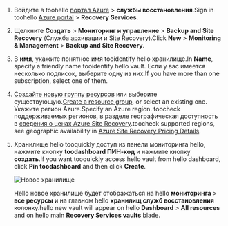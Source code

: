 
1. <span data-ttu-id="30f3c-101">Войдите в toohello [портал Azure](https://portal.azure.com) > **службы восстановления**.</span><span class="sxs-lookup"><span data-stu-id="30f3c-101">Sign in toohello [Azure portal](https://portal.azure.com) > **Recovery Services**.</span></span>
2. <span data-ttu-id="30f3c-102">Щелкните **Создать** > **Мониторинг и управление** > **Backup and Site Recovery** (Служба архивации и Site Recovery).</span><span class="sxs-lookup"><span data-stu-id="30f3c-102">Click **New** > **Monitoring & Management** > **Backup and Site Recovery**.</span></span> 
3. <span data-ttu-id="30f3c-103">В **имя**, укажите понятное имя tooidentify hello хранилище.</span><span class="sxs-lookup"><span data-stu-id="30f3c-103">In **Name**, specify a friendly name tooidentify hello vault.</span></span> <span data-ttu-id="30f3c-104">Если у вас имеется несколько подписок, выберите одну из них.</span><span class="sxs-lookup"><span data-stu-id="30f3c-104">If you have more than one subscription, select one of them.</span></span>
4. <span data-ttu-id="30f3c-105">[Создайте новую группу ресурсов](../articles/azure-resource-manager/resource-group-template-deploy-portal.md) или выберите существующую.</span><span class="sxs-lookup"><span data-stu-id="30f3c-105">[Create a resource group](../articles/azure-resource-manager/resource-group-template-deploy-portal.md), or select an existing one.</span></span> <span data-ttu-id="30f3c-106">Укажите регион Azure.</span><span class="sxs-lookup"><span data-stu-id="30f3c-106">Specify an Azure region.</span></span> <span data-ttu-id="30f3c-107">toocheck поддерживаемых регионов, в разделе географическая доступность в [сведения о ценах Azure Site Recovery](https://azure.microsoft.com/pricing/details/site-recovery/).</span><span class="sxs-lookup"><span data-stu-id="30f3c-107">toocheck supported regions, see geographic availability in [Azure Site Recovery Pricing Details](https://azure.microsoft.com/pricing/details/site-recovery/).</span></span>
5. <span data-ttu-id="30f3c-108">Хранилище hello tooquickly доступ из панели мониторинга hello, нажмите кнопку **toodashboard ПИН-код** и нажмите кнопку **создать**.</span><span class="sxs-lookup"><span data-stu-id="30f3c-108">If you want tooquickly access hello vault from hello dashboard, click **Pin toodashboard** and then click **Create**.</span></span>

   ![Новое хранилище](./media/site-recovery-create-vault/new-vault-settings.png)

   <span data-ttu-id="30f3c-110">Hello новое хранилище будет отображаться на hello **мониторинга** > **все ресурсы** и на главном hello **хранилищ служб восстановления** колонку.</span><span class="sxs-lookup"><span data-stu-id="30f3c-110">hello new vault will appear on hello **Dashboard** > **All resources** and on hello main **Recovery Services vaults** blade.</span></span>
